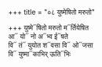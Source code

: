 +++
title = "०८ युष्मेषितो मरुतो"

+++
युष्मे᳓षितो मरुतो म᳓र्तियेषित  
आ᳓ यो᳓ नो अ᳓भ्व ई᳓षते  
वि᳓ तं᳓ युयोत श᳓वसा वि᳓ ओ᳓जसा  
वि᳓ युष्मा᳓काभिर् ऊति᳓भिः